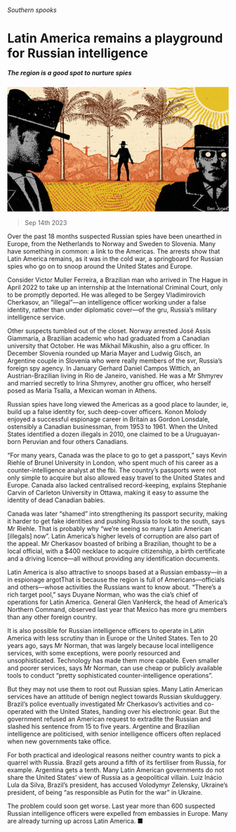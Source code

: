 ###### Southern spooks

# Latin America remains a playground for Russian intelligence 

##### The region is a good spot to nurture spies 

![image](images/20230916_AMD001.jpg) 

> Sep 14th 2023 

Over the past 18 months suspected Russian spies have been unearthed in Europe, from the Netherlands to Norway and Sweden to Slovenia. Many have something in common: a link to the Americas. The arrests show that Latin America remains, as it was in the cold war, a springboard for Russian spies who go on to snoop around the United States and Europe.

Consider Victor Muller Ferreira, a Brazilian man who arrived in The Hague in April 2022 to take up an internship at the International Criminal Court, only to be promptly deported. He was alleged to be Sergey Vladimirovich Cherkasov, an “illegal”—an intelligence officer working under a false identity, rather than under diplomatic cover—of the gru, Russia’s military intelligence service.

Other suspects tumbled out of the closet. Norway arrested José Assis Giammaria, a Brazilian academic who had graduated from a Canadian university that October. He was Mikhail Mikushin, also a gru officer. In December Slovenia rounded up Maria Mayer and Ludwig Gisch, an Argentine couple in Slovenia who were really members of the svr, Russia’s foreign spy agency. In January Gerhard Daniel Campos Wittich, an Austrian-Brazilian living in Rio de Janeiro, vanished. He was a Mr Shmyrev and married secretly to Irina Shmyrev, another gru officer, who herself posed as Maria Tsalla, a Mexican woman in Athens.

Russian spies have long viewed the Americas as a good place to launder, ie, build up a false identity for, such deep-cover officers. Konon Molody enjoyed a successful espionage career in Britain as Gordon Lonsdale, ostensibly a Canadian businessman, from 1953 to 1961. When the United States identified a dozen illegals in 2010, one claimed to be a Uruguayan-born Peruvian and four others Canadians.

“For many years, Canada was the place to go to get a passport,” says Kevin Riehle of Brunel University in London, who spent much of his career as a counter-intelligence analyst at the fbi. The country’s passports were not only simple to acquire but also allowed easy travel to the United States and Europe. Canada also lacked centralised record-keeping, explains Stephanie Carvin of Carleton University in Ottawa, making it easy to assume the identity of dead Canadian babies.

Canada was later “shamed” into strengthening its passport security, making it harder to get fake identities and pushing Russia to look to the south, says Mr Riehle. That is probably why “we’re seeing so many Latin American [illegals] now”. Latin America’s higher levels of corruption are also part of the appeal. Mr Cherkasov boasted of bribing a Brazilian, thought to be a local official, with a $400 necklace to acquire citizenship, a birth certificate and a driving licence—all without providing any identification documents.

Latin America is also attractive to snoops based at a Russian embassy—in a  in espionage argotThat is because the region is full of Americans—officials and others—whose activities the Russians want to know about. “There’s a rich target pool,” says Duyane Norman, who was the cia’s chief of operations for Latin America. General Glen VanHerck, the head of America’s Northern Command, observed last year that Mexico has more gru members than any other foreign country. 

It is also possible for Russian intelligence officers to operate in Latin America with less scrutiny than in Europe or the United States. Ten to 20 years ago, says Mr Norman, that was largely because local intelligence services, with some exceptions, were poorly resourced and unsophisticated. Technology has made them more capable. Even smaller and poorer services, says Mr Norman, can use cheap or publicly available tools to conduct “pretty sophisticated counter-intelligence operations”.

But they may not use them to root out Russian spies. Many Latin American services have an attitude of benign neglect towards Russian skulduggery. Brazil’s police eventually investigated Mr Cherkasov’s activities and co-operated with the United States, handing over his electronic gear. But the government refused an American request to extradite the Russian and slashed his sentence from 15 to five years. Argentine and Brazilian intelligence are politicised, with senior intelligence officers often replaced when new governments take office.

For both practical and ideological reasons neither country wants to pick a quarrel with Russia. Brazil gets around a fifth of its fertiliser from Russia, for example. Argentina gets a tenth. Many Latin American governments do not share the United States’ view of Russia as a geopolitical villain. Luiz Inácio Lula da Silva, Brazil’s president, has accused Volodymyr Zelensky, Ukraine’s president, of being “as responsible as Putin for the war” in Ukraine.

The problem could soon get worse. Last year more than 600 suspected Russian intelligence officers were expelled from embassies in Europe. Many are already turning up across Latin America. ■

